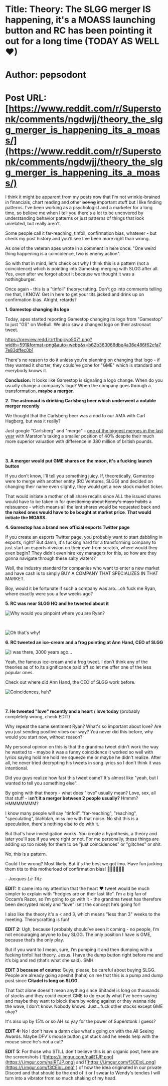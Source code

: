 # Title: Theory: The SLGG merger IS happening, it's a MOASS launching button and RC has been pointing it out for a long time (TODAY AS WELL ♥)
# Author: pepsodont
# Post URL: [https://www.reddit.com/r/Superstonk/comments/ngdwjj/theory_the_slgg_merger_is_happening_its_a_moass/](https://www.reddit.com/r/Superstonk/comments/ngdwjj/theory_the_slgg_merger_is_happening_its_a_moass/)


I think it might be apparent from my posts now that I'm not wrinkle-brained in financials, chart reading and other ~~boring~~ important stuff but I like finding patterns. I've been working as a psychologist and a marketer for a long time, so believe me when I tell you there's a lot to be uncovered by understanding behavior patterns or just patterns of things that look unrelated, but really aren't.

Some people call it far-reaching, tinfoil, confirmation bias, whatever - but check my post history and you'll see I've been more right than wrong.

As one of the veteran apes wrote in a comment in here once: "One weird thing happening is a coincidence, two is enemy action".

So with that in mind, let's check out why I think this is a pattern (not a coincidence) which is pointing into Gamestop merging with SLGG after all. Yes, even after we forgot about it because we thought it was a nothingburger.

Once again - this is a "tinfoil" theorycrafting. Don't go into comments telling me that, I KNOW. Get in here to get your tits jacked and drink up on confirmation bias. Alright, retards?

**1. Gamestop changing its logo**

Today, apes started reporting Gamestop changing its logo from "Gamestop" to just "GS" on WeBull. We also saw a changed logo on their astronaut tweet.

https://preview.redd.it/rt1hpjcyo5071.png?width=591&format=png&auto=webp&s=b62b363068dbe4a36e486f62cfa77e83dffec0b1

There's no reason to do it unless you're planning on changing that logo - if they wanted it shorter, they could've gone for "GME" which is standard and everybody knows it.

**Conclusion:** It looks like Gamestop is signaling a logo change. When do you usually change a company's logo? When the company goes through a transformation, **maybe a merger.**

**2. The astronaut is drinking Carlsberg beer which underwent a notable merger recently**

We thought that the Carlsberg beer was a nod to our AMA with Carl Hagberg, but was it really?

Just google "Carlsberg" and "merge" - [one of the biggest merges in the last year](https://www.bighospitality.co.uk/Article/2020/10/30/Carlsberg-and-Marston-s-merger-completes) with Marston's taking a smaller position of 40% despite their much more superior valuation with difference in 380 million of british pounds.

&#x200B;

**3. A merger would put GME shares on the moon, it's a fucking launch button**

If you don't know, I'll tell you something juicy. If, theoretically, Gamestop were to merge with another entity (RC Ventures, SLGG) and decided on changing their name even slightly, they would get a new stock market ticker.

That would initiate a mother of all share recalls since ALL the issued shares would have to be taken in for ~~questioning about Kenny's mayo habits~~ a reissuance - which means all the lent shares would be requested back and **the naked ones would have to be bought at market price**. **That would initiate the MOASS.**

**4. Gamestop has a brand new official esports Twitter page**

If you create an esports Twitter page, you probably want to start dabbling in esports, right? But damn, it's fucking hard for a transforming company to just start an esports division on their own from scratch, where would they even begin? They didn't even hire key managers for this, so how are they gonna navigate through these salty waters?

Well, the industry standard for companies who want to enter a new market and have cash is to simply BUY A COMPANY THAT SPECIALIZES IN THAT MARKET.

Boy, would it be fortunate if such a company was aro....oh fuck me Ryan, where exactly were you a few weeks ago?

**5. RC was near SLGG HQ and he tweeted about it**

![Why would you pinpoint where you are Ryan?](https://preview.redd.it/o9lwxqvcp5071.png?width=1507&format=png&auto=webp&s=f08bd9a69f46f5094c7a85985d2c316db526603a)

&#x200B;

![Oh that's why!](https://preview.redd.it/puf08k8fp5071.png?width=967&format=png&auto=webp&s=77f5e8eac8974c2b6d58f82e5dfd08a480b4e737)

**6. RC tweeted an ice-cream and a frog pointing at Ann Hand, CEO of SLGG**

![I was there, 3000 years ago...](https://preview.redd.it/yvw3kl3ip5071.png?width=603&format=png&auto=webp&s=bd5b09f8fcc79eca28bbe14cbe22cc5938bd9a36)

Yeah, the famous ice-cream and a frog tweet. I don't think any of the theories as of to its significance paid off so let me offer one of the less popular ones.

Check out where did Ann Hand, the CEO of SLGG work before.

![Coincidences, huh?](https://preview.redd.it/7swu9s1pp5071.png?width=796&format=png&auto=webp&s=3d421bcdf96bf5f2ca0faeb564c0f6ba0ad82088)

&#x200B;

**7. He tweeted "love" recently and a heart / love today** (probably completely wrong, check EDIT)

Why repeat the same sentiment Ryan? What's so important about love? Are you just sending positive vibes our way? You never did this before, why would you start now, without reason?

My personal opinion on this is that the grandma tweet didn't work the way he wanted to - maybe it was a funny coincidence it worked so well with lyrics saying hold me hold me squeeze me or maybe he didn't realize. After all, he never tried decrypting his tweets in song lyrics so I don't think it was intentional.

Did you guys realize how fast this tweet came? It's almost like "yeah, but I wanted to tell you something else".

By going with that theory - what does "love" usually mean? Love, sex, all that stuff - i**sn't it a merger between 2 people usually?** Hmmm? HMMMMMMM?

I know many people will say "tinfoil", "far-reaching", "reaching", "speculating", blahblah, miss me with that noise. No shit this is a speculation, there's nothing else to do with it.

But that's how investigation works. You create a hypothesis, a theory and later you'll see if you were right or not. For me personally, these things are adding up too nicely for them to be "just coincidences" or "glitches" or shit.

No, this is a pattern.

Could I be wrong? Most likely. But it's the best we got imo. Have fun jacking them tits to this motherload of confirmation bias! 🚀🚀🚀🚀🚀🚀

*- Jacques Le Titz*

**EDIT:** It came into my attention that the heart ❤️ tweet would be much simpler to explain with “hedgies are on their last life”. I’m a big fan of Occam’s Razor, so I’m going to go with it - the grandma tweet has therefore been decrypted nicely and “love” isn’t the concept he’s going for!

I also like the theory it's a < and 3, which means "less than 3" weeks to the meeting. Theorycrafting is fun!

**EDIT 2:** Ugh, because I probably should’ve seen it coming - no people, I’m not encouraging anyone to buy SLGG. The only position I have is GME, because that’s the only play.

But if you want to I mean, sure, I’m pumping it and then dumping with a fucking tinfoil hat theory, Jesus. I have the dump button right before me and it’s big and red (that’s what she said). SMH

**EDIT 3 because of course:** Guys, please, be careful about buying SLGG. People are already going apeshit (haha) on me that this is a pump and dump post since **Citadel is long on SLGG**.

That fact alone doesn't mean anything since Shitadel is long on thousands of stocks and they could expect GME to do exactly what I've been saying and maybe they want to block them by voting against or they wanna ride the wave, I don't know. Nobody knows. Just...fuck other stocks except GME okay?

It's also up by 15% or so AH so yay for the power of Superstonk I guess?

**EDIT 4:** No I don't have a damn clue what's going on with the All Seeing Awards. Maybe DFV's mouse button got stuck and he needs help with the mouse since he's not a cat?

**EDIT 5:** For those who STILL don't believe this is an organic post, here are the screenshots ( ![https://i.imgur.com/naiRTJP.png](https://i.imgur.com/naiRTJP.png) and ![https://i.imgur.com/f3CEioL.png](https://i.imgur.com/f3CEioL.png) ) of how the idea originated in our private Discord and that should be the end of it or I swear to Wendy's tendies I will turn into a vibrator from so much shaking of my head.